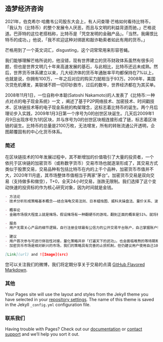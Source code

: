 ## 造梦经济咨询

2021年，伯克希尔·哈撒韦公司股东大会上，有人问查理·芒格如何看待比特币，「我认为（比特币）的整个发展令人厌恶，而且与文明的利益背道而驰，」芒格说道。巴菲特的这位老搭档称，比特币是「凭空发明的金融产品」。「当然，我痛恨比特币的成功，」他说，「我不欢迎这种对绑匪和敲诈勒索者如此有用的货币。」

芒格用到了一个英文词汇，disgusting，这个词常常用来形容苍蝇。

我们能够理解芒格所说的，他没错，现有世界建立的货币财政体系虽然有很多问题，但也是世界文明几十年来高速发展的基石，与此相比，比特币还远未成熟。然后，世界货币体系建立以来，几大经济体的货币年通胀率平均都保持在7%以上，也就是说，你拥有100万，一年之后对应的购买力就相当于93万。2008年，美国次贷危机爆发，美联储不顾一切印钞救市，过后的数年，世界经济都在为其买单。

2008年11月1日，一位自称中本聪(Satoshi Nakamoto)的人发表了《比特币:一种点对点的电子现金系统》一文 ，阐述了基于P2P网络技术、加密技术、时间戳技术、区块链技术等的电子现金系统的构架理念，这标志着比特币的诞生。两个月后理论步入实践，2009年1月3日第一个序号为0的创世区块诞生。几天后2009年1月9日出现序号为1的区块，并与序号为0的创世区块相连接形成了链，标志着区块链的诞生。比特币的总量是2100万枚，无法增发，所有的转账流通公开透明，企图颠覆固有的中心化货币体系。

### 简述

在区块链技术的10年发展过程中，其不断增加的价值吸引了大量的投资者，一个依托于区块链的加密货币（或称数字货币）交易市场也就逐渐形成了，其交易方式类似于股票交易，交易品种有包括比特币在内的上千个品种，加密货币市值并不大，2020年11月底，其市场整体市值相当于两家“茅台”。加密货币交易是双向交易（支持做多和做空），T+0，全天24小时交易，涨跌无限制。我们选择了这个变动快速的投资标的作为核心研究对象，因为时间就是金钱。

```markdown
- 方法论
- 技术分析形成策略基本概念——结合海龟交易法则、日本蜡烛图、威科夫操盘法、量价关系、波浪理论，计算机编程形成可回测的自动化量化策略

- 概率论
- 金融市场很大程度上就是赌场，假设赌场有一种翻硬币的游戏，翻到正面的概率是51%，就将被纳入我们的考虑范围，本系统的核心逻辑——寻找具有概率优势的策略，并累积概率优势，在特定的快节奏交易市场中，复利滚仓实现超越传统收益

- 服务
- 用户无需关心产品的细节逻辑，自行注册全球最有公信力的公开交易平台账户，自己掌握账户密码，可实时查看收益动态；由我们完成API程序对接，实现自动化交易操作建议

- 建议
- 用户首次参与可进行体验性对接，量化策略并非「打遍天下的武功」，也会面临难熬的等待期和利润回撤期，在体验期熟悉交易节奏后，可进行增仓
- 加密货币市场是相对新兴的市场，我们的策略具有完善的止损机制，但仍建议用户使用自己10%以内的闲置资金进行分批次投资，避免短期巨大波动对日常生活的影响，赚钱路途无止境，保持心情愉快才能长久坚持

[Link](url) and ![Image](src)
```

您可以关注我们的微博，我们将定期分享关于交易的点滴 [GitHub Flavored Markdown](https://guides.github.com/features/mastering-markdown/).

### 其他

Your Pages site will use the layout and styles from the Jekyll theme you have selected in your [repository settings](https://github.com/cryptodreamengine/strategy/settings/pages). The name of this theme is saved in the Jekyll `_config.yml` configuration file.

### 联系我们

Having trouble with Pages? Check out our [documentation](https://docs.github.com/categories/github-pages-basics/) or [contact support](https://support.github.com/contact) and we’ll help you sort it out.
